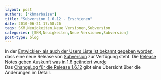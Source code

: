 ```yaml
---
layout: post
authors: ["khmarbaise"]
title: "Subversion 1.6.12 - Erschienen"
date: 2010-06-21 17:58:26
tags: SKM,Neuigkeiten,Neue Versionen,Subversion
categories: [SKM,Neuigkeiten,Neue Versionen,Subversion]
post-type: blog
---
```

In der <a href="http://svn.haxx.se/dev/archive-2010-06/0320.shtml">Entwickler- als auch der Users Liste ist bekannt gegeben worden</a>, dass eine neue Release von <a href="http://subversion.apache.org">Subversion</a> zur Verfügung steht. Die  <a href="http://subversion.apache.org/docs/release-notes/1.6.html">Release Notes geben Auskunft was in 1.6 geändert wurde</a>      
Das <a href="http://svn.apache.org/repos/asf/subversion/tags/1.6.12/CHANGES">ChangeLog für die Release 1.6.12</a> gibt eine Übersicht über die Änderungen im Detail.
